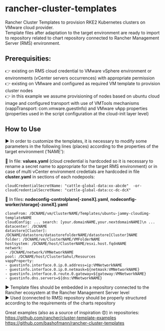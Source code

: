 # rancher-cluster-templates

Rancher Cluster Templates to provision RKE2 Kubernetes clusters on VMware cloud provider.  
Template files after adaptation to the target environment are ready to import to repository related to chart repository connected to Rancher Management Server (RMS) environment.

## Prerequisities:
:point_right: existing on RMS cloud credential to VMware vSphere environment or environments (vCenter servers occurrences) with appropriate permission  
:point_right: existing on VMware and configured as required VM template to provision cluster nodes  
:point_right: in this example we assume provisioning of nodes based on ubuntu cloud image and configured transport with use of VMTools mechanisms (vappTransport: com.vmware.guestInfo) and VMware vApp properties (properties used in the script configuration at the cloud-init layer level)  

## How to Use
:arrow_forward: In order to customize the templates, it is necessary to modify some parameters in the following lines (places) according to the properties of the target environment ('NAME'):  

:twisted_rightwards_arrows: In file: **values.yaml** (cloud credential is hardcoded so it is necessary to rename a secret name to appropriate for the target RMS environment) or in case of multi vCenter environment credetials are hardcoded in file **cluster.yaml** in sections of each nodepools:
```
cloudCredentialSecretName: "cattle-global-data:xx-abcde"  -or-  cloudCredentialSecretName: "cattle-global-data:cc-dc-dcX"
```

:twisted_rightwards_arrows: In files: **nodeconfig-controlplane[-zoneX].yaml**, **nodeconfig-worker/storage[-zoneX].yaml**
```
cloneFrom: /DCNAME/vm/ClusterNAME/Templates/ubuntu-jammy-cloudimg-templateNAME
cloudConfig: ... search: [your.domainNAME,your.nextdomainNAME]\n ...
datacenter: /DCNAME
datastore[Cluster]: /DCNAME/datastore/datastorefolderNAME/datastore[Cluster]NAME
folder: /DCNAME/vm/ClusterNAME/VMFolderNAME
hostsystem: /DCNAME/host/ClusterNAME/esxi.host.fqdnNAME
network:
- /DCNAME/network/VMNetworkNAME
pool: /DCNAME/host/ClusterSahul/Resources
vappProperty:
- guestinfo.interface.0.ip.0.address=ip:VMNetworkNAME
- guestinfo.interface.0.ip.0.netmask=${netmask:VMNetworkNAME}
- guestinfo.interface.0.route.0.gateway=${gateway:VMNetworkNAME}
- guestinfo.dns.servers=${dns:VMNetworkNAME}
```
:arrow_forward: Template files should be embedded in a repository connected to the Rancher ecosystem at the Rancher Management Server level  
:arrow_forward: Used (connected to RMS) repository should be properly structured according to the requirements of the charts repository

Great examples (also as a source of inspiration :heart_eyes:) in repositories:  
https://github.com/rancher/cluster-template-examples  
https://github.com/bashofmann/rancher-cluster-templates
